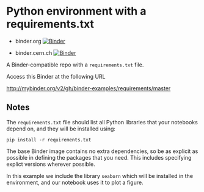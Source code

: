 # Python environment with a requirements.txt

* binder.org [![Binder](http://mybinder.org/badge_logo.svg)](http://mybinder.org/v2/gh/strigazi/storyboard-playground/master)

* binder.cern.ch [![Binder](https://binder.cern.ch/badge_logo.svg)](https://binder.cern.ch/v2/gh/strigazi/storyboard-playground/master)



A Binder-compatible repo with a `requirements.txt` file.

Access this Binder at the following URL 

http://mybinder.org/v2/gh/binder-examples/requirements/master

## Notes
The `requirements.txt` file should list all Python libraries that your notebooks
depend on, and they will be installed using:

```
pip install -r requirements.txt
```

The base Binder image contains no extra dependencies, so be as
explicit as possible in defining the packages that you need. This includes
specifying explict versions wherever possible.

In this example we include the library `seaborn` which will be installed in
the environment, and our notebook uses it to plot a figure.
